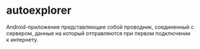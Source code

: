 # autoexplorer
Android-приложение представляющее собой проводник, соединенный с сервером, данные на который отправляются при первом подключении к интернету.
